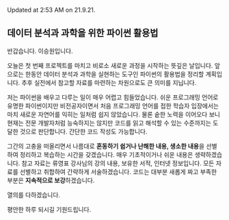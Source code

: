Updated at 2:53 AM on 21.9.21.

## 데이터 분석과 과학을 위한 파이썬 활용법

반갑습니다. 이승원입니다.

오늘은 첫 번째 프로젝트를 마치고 비로소 새로운 과정을 시작하는 뜻깊은 날입니다. 앞으로는 한동안 데이터 분석과 과학을 실현하는 도구인 파이썬의 활용법을 정리할 계획입니다. 추후 실전에서 참고할 자료를 마련하는 차원으로도 큰 의미를 지닙니다.

저는 파이썬을 배우고 다루는 일이 매우 어렵고 힘들었습니다. 쉬운 프로그래밍 언어로 유명한 파이썬이지만 비전공자이면서 처음 프로그래밍 언어를 접한 학습자 입장에서는 마치 새로운 자연어를 익히는 일처럼 쉽지 않았습니다. 물론 숱한 노력을 이어오다 보니 현재는 전문 개발자처럼 능숙하지는 않지만 코드를 읽고 해석할 수 있는 수준까지는 도달한 것으로 판단합니다. 간단한 코드 작성도 가능합니다.

그간의 고충을 떠올리면서 나름대로 **혼동하기 쉽거나 난해한 내용, 생소한 내용**을 선별하여 정리하고 복습하는 시간을 갖겠습니다. 매우 기초적이거나 쉬운 내용은 생략하겠습니다. 참고 자료는 류영표 강사님의 강의 내용, 보유한 서적, 인터넷 정보입니다. 모든 자료를 선별하고 취합하여 간략하게 서술하겠습니다. 코드는 대부분 새롭게 짜고 부족한 부분은 **지속적으로 보강**하겠습니다.

열의를 다하겠습니다.

평안한 하루 되시길 기원드립니다.
